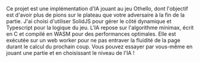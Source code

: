 Ce projet est une implémentation d'IA jouant au jeu Othello, dont l'objectif est d'avoir plus de pions sur le plateau que votre adversaire à la fin de la partie. J'ai choisi d'utiliser SolidJS pour gérer le côté dynamique et Typescript pour la logique du jeu. L'IA repose sur l'algorithme minimax, écrit en C et compilé en WASM pour des performances optimales. Elle est exécutée sur un web worker pour ne pas entraver la fluidité de la page durant le calcul du prochain coup. Vous pouvez essayer par vous-même en jouant une partie et en choisissant le niveau de l'IA !